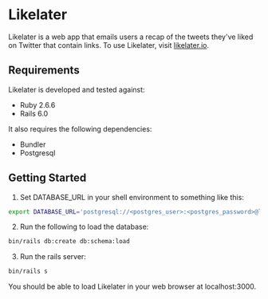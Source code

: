 # Likelater

Likelater is a web app that emails users a recap of the tweets they've liked on Twitter that contain
links. To use Likelater, visit [likelater.io](https://www.likelater.io).

## Requirements
Likelater is developed and tested against:
- Ruby 2.6.6
- Rails 6.0

It also requires the following dependencies:
- Bundler
- Postgresql

## Getting Started
1. Set DATABASE_URL in your shell environment to something like this:
```bash
export DATABASE_URL='postgresql://<postgres_user>:<postgres_password>@localhost:5432'
```
2. Run the following to load the database:
```bash
bin/rails db:create db:schema:load
```
3. Run the rails server:
```bash
bin/rails s
```

You should be able to load Likelater in your web browser at localhost:3000.

